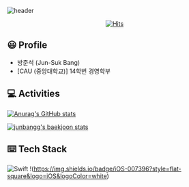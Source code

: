 ![header](https://capsule-render.vercel.app/api?type=Soft&color=auto&height=200&section=header&text=JunSuk%20Bang&fontSize=70&animation=fadeIn)
<div align=center>

  [![Hits](https://hits.seeyoufarm.com/api/count/incr/badge.svg?url=https%3A%2F%2Fgithub.com%2Fjunbangg&count_bg=%2379C83D&title_bg=%23555555&icon=&icon_color=%23E7E7E7&title=hits&edge_flat=false)](https://hits.seeyoufarm.com)

</div>

## 😃 Profile
* 방준석 (Jun-Suk Bang)
* [CAU (중앙대학교)] 14학번 경영학부

## 💻 Activities
[![Anurag's GitHub stats](https://github-readme-stats.vercel.app/api?username=junbangg)](https://github.com/anuraghazra/github-readme-stats)

[![junbangg's baekjoon stats](http://mazassumnida.wtf/api/v2/generate_badge?boj=olafo0o)](https://solved.ac/olafo0o)

## ⌨️ Tech Stack
![Swift](https://img.shields.io/badge/Swift-#FF5349?style=flat-square&logo=Swift&logoColor=whilte)
!(https://img.shields.io/badge/iOS-007396?style=flat-square&logo=iOS&logoColor=white)
